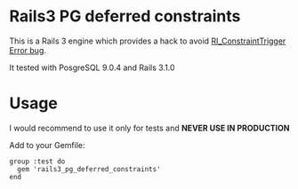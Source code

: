 # Rails3 PG deferred constraints

This is a Rails 3 engine which provides a hack to avoid
[RI\_ConstraintTrigger Error bug](http://kopongo.com/2008/7/25/postgres-ri_constrainttrigger-error).

It tested with PosgreSQL 9.0.4 and Rails 3.1.0

# Usage

I would recommend to use it only for tests and __NEVER USE IN PRODUCTION__

Add to your Gemfile:

    group :test do
      gem 'rails3_pg_deferred_constraints'
    end
